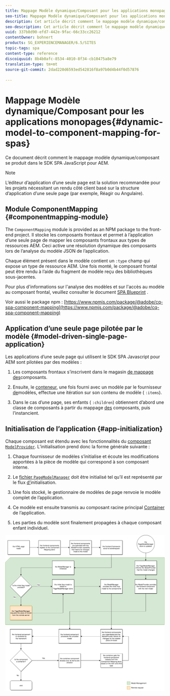 ```yaml
---
title: Mappage Modèle dynamique/Composant pour les applications monopages
seo-title: Mappage Modèle dynamique/Composant pour les applications monopages
description: Cet article décrit comment le mappage modèle dynamique/composant se produit dans le SDK SPA JavaScript pour AEM.
seo-description: Cet article décrit comment le mappage modèle dynamique/composant se produit dans le SDK SPA JavaScript pour AEM.
uuid: 337b8d90-efd7-442e-9fac-66c33cc26212
contentOwner: bohnert
products: SG_EXPERIENCEMANAGER/6.5/SITES
topic-tags: spa
content-type: reference
discoiquuid: 8b4b0afc-8534-4010-8f34-cb10475a8e79
translation-type: tm+mt
source-git-commit: 2dad220d6593ed542816f8a97b0d4b44f0d57876

---
```



# Mappage Modèle dynamique/Composant pour les applications monopages{#dynamic-model-to-component-mapping-for-spas}

Ce document décrit comment le mappage modèle dynamique/composant se produit dans le SDK SPA JavaScript pour AEM.

>[!NOTE]
>
>L’éditeur d’application d’une seule page est la solution recommandée pour les projets nécessitant un rendu côté client basé sur la structure d’application d’une seule page (par exemple, Réagir ou Angulaire).

## Module ComponentMapping {#componentmapping-module}

The `ComponentMapping` module is provided as an NPM package to the front-end project. Il stocke les composants frontaux et permet à l’application d’une seule page de mapper les composants frontaux aux types de ressources AEM. Ceci active une résolution dynamique des composants lors de l’analyse du modèle JSON de l’application.

Chaque élément présent dans le modèle contient un `:type` champ qui expose un type de ressource AEM. Une fois monté, le composant frontal peut être rendu à l’aide du fragment de modèle reçu des bibliothèques sous-jacentes.

Pour plus d&#39;informations sur l&#39;analyse des modèles et sur l&#39;accès au modèle au composant frontal, veuillez consulter le document [SPA Blueprint](/help/sites-developing/spa-blueprint.md) .

Voir aussi le package npm : [https://www.npmjs.com/package/@adobe/cq-spa-component-mapping](https://www.npmjs.com/package/@adobe/cq-spa-component-mapping)

## Application d’une seule page pilotée par le modèle {#model-driven-single-page-application}

Les applications d’une seule page qui utilisent le SDK SPA Javascript pour AEM sont pilotées par des modèles :

1. Les composants frontaux s’inscrivent dans le magasin [de mappage des](/help/sites-developing/spa-dynamic-model-to-component-mapping.md#componentmapping-module)composants.
1. Ensuite, le [conteneur](/help/sites-developing/spa-blueprint.md#container), une fois fourni avec un modèle par le fournisseur [de](/help/sites-developing/spa-blueprint.md#the-model-provider)modèles, effectue une itération sur son contenu de modèle ( `:items`).

1. Dans le cas d’une page, ses enfants ( `:children`) obtiennent d’abord une classe de composants à partir du mappage [des](/help/sites-developing/spa-blueprint.md#componentmapping) composants, puis l’instancient.

## Initialisation de l’application {#app-initialization}

Chaque composant est étendu avec les fonctionnalités du [ composant `ModelProvider`](/help/sites-developing/spa-blueprint.md#the-model-provider). L’initialisation prend donc la forme générale suivante :

1. Chaque fournisseur de modèles s’initialise et écoute les modifications apportées à la pièce de modèle qui correspond à son composant interne.
1. Le [ fichier `PageModelManager`](/help/sites-developing/spa-blueprint.md#pagemodelmanager) doit être initialisé tel qu’il est représenté par le flux [d’](/help/sites-developing/spa-blueprint.md)initialisation.

1. Une fois stocké, le gestionnaire de modèles de page renvoie le modèle complet de l’application.
1. Ce modèle est ensuite transmis au composant racine principal [Container](/help/sites-developing/spa-blueprint.md#container) de l’application.
1. Les parties du modèle sont finalement propagées à chaque composant enfant individuel.

![app_model_initialization](assets/app_model_initialization.png)

